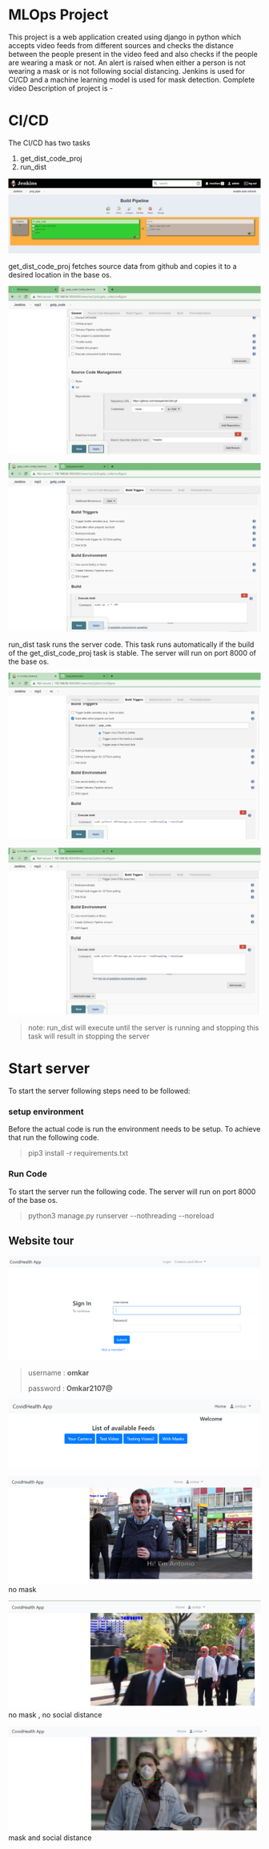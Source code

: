 ﻿# MLOps Project

This project is a web application created using django in python which accepts video feeds from different sources and checks the distance between the people present in the video feed and also checks if the people are wearing a mask or not. An alert is raised when either a person is not wearing a mask or is not following social distancing.
Jenkins is used for CI/CD and a machine learning model is used for mask detection.
Complete video Description of project is - 

# CI/CD

The CI/CD has two tasks 

 1. get_dist_code_proj
 2. run_dist
 
![Job Pipeline](https://github.com/narayanhari/dist/blob/master/114.jpeg)
 
 get_dist_code_proj fetches source data from github and copies it to a desired location in the base os.
 
![get_dist_code_proj (1)](https://github.com/narayanhari/dist/blob/master/121.jpeg)

![get_dist_code_proj (2)](https://github.com/narayanhari/dist/blob/master/122.jpeg)

run_dist task runs the server code. This task runs automatically if the build of the get_dist_code_proj task is stable. The server will run on port 8000 of the base os.

![run_dist (1)](https://github.com/narayanhari/dist/blob/master/118.jpeg)

![run_dist (2)](https://github.com/narayanhari/dist/blob/master/119.jpeg)
> note: run_dist will execute until the server is running and stopping this task will result in stopping the server

# Start server

To start the server following steps need to be followed:

### setup environment
Before the actual code is run the environment needs to be setup.
To achieve that run the following code.

> pip3 install -r requirements.txt

 ### Run Code
 To start the server run the following code.
 The server will run on port 8000 of the base os.

> python3 manage.py runserver --nothreading --noreload

 

## Website tour

![LoginPage](https://github.com/narayanhari/dist/blob/master/Screenshot%20%28123%29.png)

> username : **omkar**
>
> password : **Omkar2107@**

![FeedPage](https://github.com/narayanhari/dist/blob/master/Screenshot%20%28124%29.png)

![Video1](https://github.com/narayanhari/dist/blob/master/Screenshot%20%28125%29.png)
no mask

![Video2](https://github.com/narayanhari/dist/blob/master/Screenshot%20%28127%29.png)
no mask , no social distance

![Video3](https://github.com/narayanhari/dist/blob/master/Screenshot%20%28129%29.png)
mask and social distance
